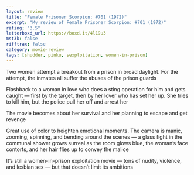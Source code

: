 ```yaml
---
layout: review
title: "Female Prisoner Scorpion: #701 (1972)"
excerpt: "My review of Female Prisoner Scorpion: #701 (1972)"
rating: "3.5"
letterboxd_url: https://boxd.it/4l19u3
mst3k: false
rifftrax: false
category: movie-review
tags: [shudder, pinku, sexploitation, women-in-prison]
---
```


Two women attempt a breakout from a prison in broad daylight. For the attempt, the inmates all suffer the abuses of the prison guards

Flashback to a woman in love who does a sting operation for him and gets caught — first by the target, then by her lover who has set her up. She tries to kill him, but the police pull her off and arrest her

The movie becomes about her survival and her planning to escape and get revenge

Great use of color to heighten emotional moments. The camera is manic, zooming, spinning, and bending around the scenes — a glass fight in the communal shower grows surreal as the room glows blue, the woman’s face contorts, and her hair flies up to convey the malice

It’s still a women-in-prison exploitation movie — tons of nudity, violence, and lesbian sex — but that doesn’t limit its ambitions
